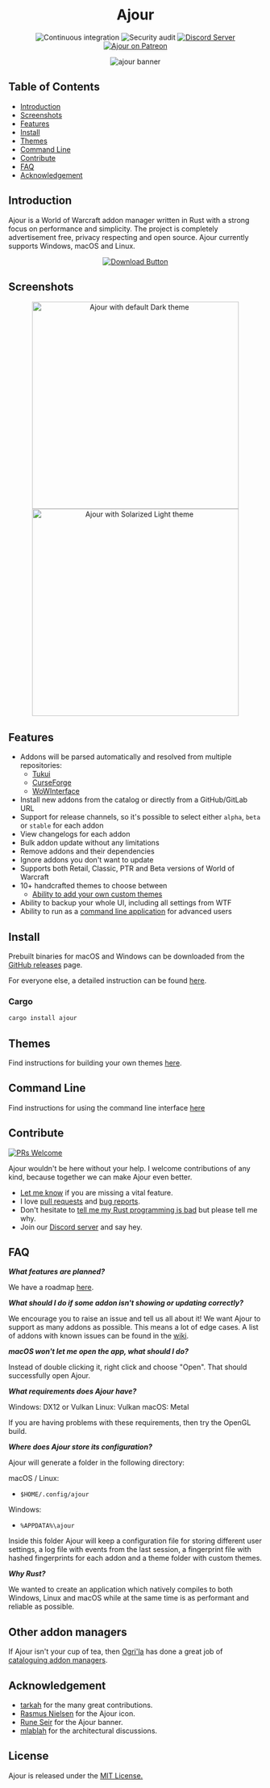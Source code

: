 <!-- markdownlint-disable MD004 MD033 -->

<div align="center">

# Ajour

![Continuous integration](https://github.com/casperstorm/ajour/workflows/Continuous-integration/badge.svg)
![Security audit](https://github.com/casperstorm/ajour/workflows/Security%20audit/badge.svg)
[![Discord Server](https://img.shields.io/discord/757155234500968459?label=Discord%20Chat&labelColor=3C424A&logo=discord&logoColor=ffffff&color=7389D8)](https://discord.gg/4838t9R)
[![Ajour on Patreon](https://img.shields.io/static/v1?label=Patreon&message=Ajour&color=4d898b)](https://www.patreon.com/getajour)

![ajour banner](./resources/screenshots/ajour-banner.jpg)

</div>

## Table of Contents

- [Introduction](#introduction)
- [Screenshots](#screenshots)
- [Features](#features)
- [Install](#install)
- [Themes](#themes)
- [Command Line](#command-line)
- [Contribute](#contribute)
- [FAQ](#faq)
- [Acknowledgement](#acknowledgement)

## Introduction

Ajour is a World of Warcraft addon manager written in Rust with a strong focus
on performance and simplicity. The project is completely advertisement free, privacy
respecting and open source. Ajour currently supports Windows, macOS and Linux.

<div align="center">

[![Download Button](./resources/download-button.png)](https://github.com/casperstorm/ajour/releases)

</div>

## Screenshots

<p align="center">
  <img width="410"
       alt="Ajour with default Dark theme"
       src="./resources/screenshots/ajour-0.3.0a.png">
    <img width="410"
       alt="Ajour with Solarized Light theme"
       src="./resources/screenshots/ajour-0.3.0b.png">
</p>

## Features

- Addons will be parsed automatically and resolved from multiple repositories:
  - [Tukui](https://www.tukui.org/)
  - [CurseForge](https://www.curseforge.com/wow/addons)
  - [WoWInterface](https://www.wowinterface.com/)
- Install new addons from the catalog or directly from a GitHub/GitLab URL
- Support for release channels, so it's possible to select either `alpha`, `beta`
or `stable` for each addon
- View changelogs for each addon
- Bulk addon update without any limitations
- Remove addons and their dependencies
- Ignore addons you don't want to update
- Supports both Retail, Classic, PTR and Beta versions of World of Warcraft
- 10+ handcrafted themes to choose between
  - [Ability to add your own custom themes](./THEMES.md)
- Ability to backup your whole UI, including all settings from WTF
- Ability to run as a [command line application](#command-line) for advanced users

## Install

Prebuilt binaries for macOS and Windows can be downloaded from the [GitHub releases](https://github.com/casperstorm/ajour/releases)
page.

For everyone else, a detailed instruction can be found [here](https://github.com/casperstorm/ajour/blob/master/INSTALL.md).

### Cargo

```sh
cargo install ajour
```

## Themes

Find instructions for building your own themes [here](./THEMES.md).

## Command Line

Find instructions for using the command line interface [here](./CLI.md)

## Contribute

[![PRs Welcome](https://img.shields.io/badge/PRs-welcome-brightgreen.svg)](http://makeapullrequest.com)

Ajour wouldn't be here without your help.
I welcome contributions of any kind, because together we can make Ajour even better.

+ [Let me know](https://github.com/casperstorm/ajour/issues/new?assignees=&labels=type%3A+feature&template=feature_request.md&title=)
if you are missing a vital feature.
+ I love [pull requests](https://github.com/casperstorm/ajour/pulls) and [bug reports](https://github.com/casperstorm/ajour/issues/new?assignees=&labels=type%3A+bug&template=bug_report.md&title=).
+ Don't hesitate to [tell me my Rust programming is bad](https://github.com/casperstorm/ajour/issues/new)
but please tell me why.
+ Join our [Discord server](https://discord.gg/4838t9R) and say hey.

## FAQ

**_What features are planned?_**

We have a roadmap [here](https://github.com/casperstorm/ajour/projects/2).

**_What should I do if some addon isn't showing or updating correctly?_**

We encourage you to raise an issue and tell us all about it! We want Ajour to
support as many addons as possible. This means a lot of edge cases. A list of addons
with known issues can be found in the [wiki](https://github.com/casperstorm/ajour/wiki/Addons-with-known-issues).

**_macOS won't let me open the app, what should I do?_**

Instead of double clicking it, right click and choose "Open". That should successfully
open Ajour.

**_What requirements does Ajour have?_**

Windows: DX12 or Vulkan
Linux: Vulkan
macOS: Metal

If you are having problems with these requirements, then try the OpenGL build.

**_Where does Ajour store its configuration?_**

Ajour will generate a folder in the following directory:

macOS / Linux:

- `$HOME/.config/ajour`

Windows:

- `%APPDATA%\ajour`

Inside this folder Ajour will keep a configuration file for storing different user
settings, a log file with events from the last session, a fingerprint file with
hashed fingerprints for each addon and a theme folder with custom themes.

**_Why Rust?_**

We wanted to create an application which natively compiles to both Windows, Linux
and macOS while at the same time is as performant and reliable as possible.

## Other addon managers

If Ajour isn't your cup of tea, then [Ogri'la](https://github.com/ogri-la) has
done a great job of [cataloguing addon managers](https://ogri-la.github.io/wow-addon-managers/).

## Acknowledgement

- [tarkah](https://github.com/tarkah) for the many great contributions.
- [Rasmus Nielsen](https://rasmusnielsen.dk/) for the Ajour icon.
- [Rune Seir](https://instagram.com/rseir/) for the Ajour banner.
- [mlablah](https://github.com/mlablah) for the architectural discussions.

## License

Ajour is released under the [MIT License.](https://github.com/casperstorm/ajour/blob/master/LICENSE)

